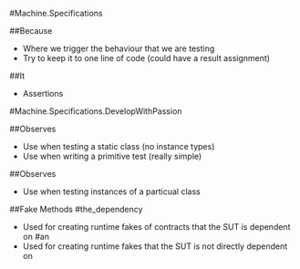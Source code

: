 #Machine.Specifications

##Because

* Where we trigger the behaviour that we are testing
* Try to keep it to one line of code (could have a result assignment)


##It

* Assertions


#Machine.Specifications.DevelopWithPassion

##Observes
* Use when testing a static class (no instance types)
* Use when writing a primitive test (really simple)

##Observes<Type>
* Use when testing instances of a particual class


##Fake Methods
#the_dependency
* Used for creating runtime fakes of contracts that the SUT is dependent on
#an
* Used for creating runtime fakes that the SUT is not directly dependent on


